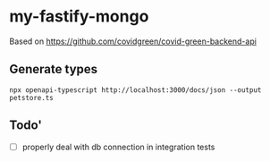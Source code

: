 # my-fastify-mongo

Based on https://github.com/covidgreen/covid-green-backend-api

## Generate types

`npx openapi-typescript http://localhost:3000/docs/json --output petstore.ts`

## Todo'

- [ ] properly deal with db connection in integration tests
